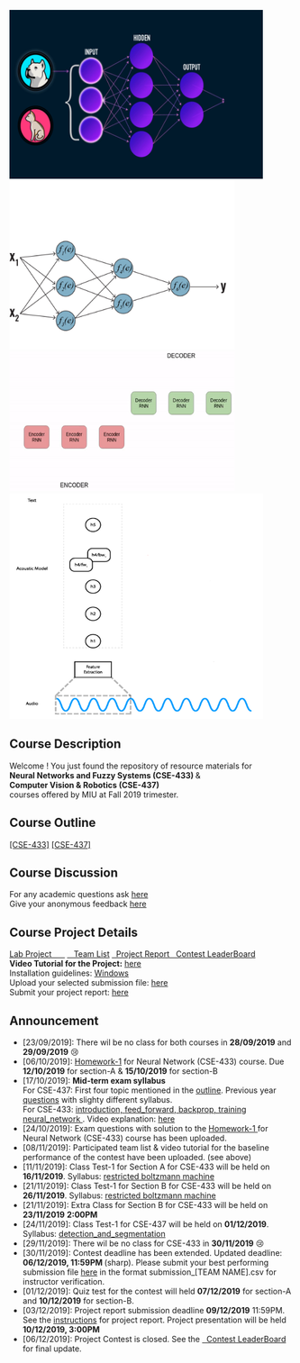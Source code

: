 <img src="./appendix/img/neural_network.gif" width="450" height="300" /> <img src="./appendix/img/backpropagation.gif" width="400" height="300" /> <br/>
<img src="./appendix/img/nlp.gif" width="400" height="250" />  <img src="./appendix/img/acoustic.gif" width="450" height="400" /> 

## Course Description
Welcome ! You just found the repository of resource materials for <br/>
<b> Neural Networks and Fuzzy Systems (CSE-433) </b>  &<br/>
<b> Computer Vision & Robotics (CSE-437) </b><br/>
courses offered by MIU at Fall 2019 trimester. <br/>

## Course Outline
 <a href="./CSE-433/course_outline_nn.pdf">[CSE-433]</a>  <a href="./CSE-437/course_outline_cv.pdf">[CSE-437]</a>

## Course Discussion
For any academic questions ask <a href="https://github.com/Mahedi-61/MIU_Fall_2019/issues/new">here</a> <br />
Give your anonymous feedback <a href="https://forms.gle/JzxMGb3VfQLDR9Px8">here</a>

## Course Project Details
<a href="./project/instructions_for_the_lab_project.pdf">Lab Project &nbsp;&nbsp; &nbsp;&nbsp;</a> <a href="./project/team_list.pdf">  &nbsp;&nbsp; Team List</a> <a href="./project/project_report.pdf"> &nbsp;&nbsp;Project Report</a><a href="https://github.com/Mahedi-61/MIU_Fall_2019/issues/4"> &nbsp;&nbsp;Contest LeaderBoard</a><br />
<b>Video Tutorial for the Project:</b> <a href="https://www.youtube.com/playlist?list=PLPOJueyJKNce2cs77niLmbpADKwF7h_av">here</a> <br/>
Installation guidelines: <a href="https://github.com/Mahedi-61/MIU_Fall_2019/issues/11">Windows</a> <br>
Upload your selected submission file: <a href="https://www.dropbox.com/request/mU2HdtbBqXfCPKpN1dXh">here</a> <br>
Submit your project report: <a href="https://www.dropbox.com/request/mU2HdtbBqXfCPKpN1dXh">here</a> 


## Announcement <br />
* [23/09/2019]: There wil be no class for both courses in <b>28/09/2019</b> and <b>29/09/2019</b> :cry:
* [06/10/2019]: <a href="./CSE-433/home_work/home_work_1.pdf">Homework-1</a> for Neural Network (CSE-433) course. Due <b>12/10/2019</b> for section-A & <b>15/10/2019</b> for section-B 
* [17/10/2019]: <b>Mid-term exam syllabus</b>  <br />
For CSE-437: First four topic mentioned in the <a href="./CSE-437/course_outline_cv.pdf">outline</a>. Previous year<a href="./CSE-437/exam/prev_year/"> questions</a>  with slighty different syllabus. <br/>
For CSE-433:  <a href="./CSE-433/introduction/introduction_to_deep_learning.pdf">introduction, </a> 
<a href="./CSE-433/feed_forwad_nn/">feed_forward, </a> <a href="./CSE-433/backpropagation/nn_and_backprop.pdf"> backprop, </a>
<a href="./CSE-433/train_nn"> training neural_network </a>. Video explanation: <a href="https://www.youtube.com/playlist?list=PL6Xpj9I5qXYEcOhn7TqghAJ6NAPrNmUBH"> here </a>
* [24/10/2019]: Exam questions with solution to the <a href="./CSE-433/home_work/solution_home_work1.pdf">Homework-1 </a> for Neural Network (CSE-433) course has been uploaded. 
* [08/11/2019]: Participated team list & video tutorial for the baseline performance of the contest have been uploaded. (see above)  <br />
* [11/11/2019]: Class Test-1 for Section A for CSE-433 will be held on <b>16/11/2019</b>. Syllabus: <a href="./CSE-433/restricted_boltzmann_machine/">restricted boltzmann machine</a>
* [21/11/2019]: Class Test-1 for Section B for CSE-433 will be held on <b>26/11/2019</b>. Syllabus: <a href="./CSE-433/restricted_boltzmann_machine/">restricted boltzmann machine</a>
* [21/11/2019]: Extra Class for Section B for CSE-433 will be held on <b>23/11/2019</b> <b>2:00PM</b> 
* [24/11/2019]: Class Test-1 for CSE-437 will be held on <b>01/12/2019</b>. Syllabus: <a href="./CSE-437/detection_and_segmentation.pdf/">detection_and_segmentation</a>
* [29/11/2019]: There wil be no class for CSE-433 in <b>30/11/2019</b> :cry:
* [30/11/2019]: Contest deadline has been extended. Updated deadline: <b> 06/12/2019, 11:59PM </b> (sharp). Please submit your best performing submission file <a href="https://www.dropbox.com/request/mU2HdtbBqXfCPKpN1dXh">here</a> in the format submission_[TEAM NAME].csv for instructor verification. 
* [01/12/2019]: Quiz test for the contest will held <b>07/12/2019</b> for section-A and  <b>10/12/2019</b> for section-B. 
* [03/12/2019]: Project report submission deadline <b>09/12/2019</b> 11:59PM. See the <a href="./project/project_report.pdf">instructions</a> for project report. Project presentation will be held <b>10/12/2019, 3:00PM</b>
* [06/12/2019]: Project Contest is closed. See the <a href="https://github.com/Mahedi-61/MIU_Fall_2019/issues/4"> &nbsp;&nbsp;Contest LeaderBoard </a> for final update.  
